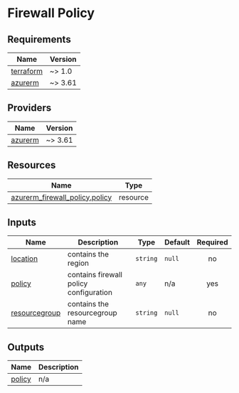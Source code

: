 # Firewall Policy

## Requirements

| Name | Version |
|------|---------|
| <a name="requirement_terraform"></a> [terraform](#requirement\_terraform) | ~> 1.0 |
| <a name="requirement_azurerm"></a> [azurerm](#requirement\_azurerm) | ~> 3.61 |

## Providers

| Name | Version |
|------|---------|
| <a name="provider_azurerm"></a> [azurerm](#provider\_azurerm) | ~> 3.61 |

## Resources

| Name | Type |
|------|------|
| [azurerm_firewall_policy.policy](https://registry.terraform.io/providers/hashicorp/azurerm/latest/docs/resources/firewall_policy) | resource |

## Inputs

| Name | Description | Type | Default | Required |
|------|-------------|------|---------|:--------:|
| <a name="input_location"></a> [location](#input\_location) | contains the region | `string` | `null` | no |
| <a name="input_policy"></a> [policy](#input\_policy) | contains firewall policy configuration | `any` | n/a | yes |
| <a name="input_resourcegroup"></a> [resourcegroup](#input\_resourcegroup) | contains the resourcegroup name | `string` | `null` | no |

## Outputs

| Name | Description |
|------|-------------|
| <a name="output_policy"></a> [policy](#output\_policy) | n/a |
